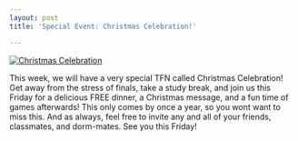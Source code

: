 ```yaml
---
layout: post
title: 'Special Event: Christmas Celebration!'

---
```


[![Christmas Celebration](http://www.acts2fellowship.org/minnesota/wp-content/uploads/2010/12/splash-e1291751479104.jpg)](http://www.acts2fellowship.org/minnesota/wp-content/uploads/2010/12/splash.jpg)

This week, we will have a very special TFN called Christmas Celebration! Get away from the stress of finals, take a study break, and join us this Friday for a delicious FREE dinner, a Christmas message, and a fun time of games afterwards! This only comes by once a year, so you wont want to miss this. And as always, feel free to invite any and all of your friends, classmates, and dorm-mates. See you this Friday!
